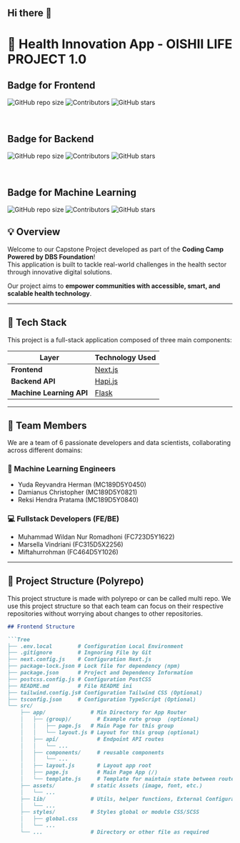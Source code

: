 ## Hi there 👋

# 🌱 Health Innovation App - OISHII LIFE PROJECT 1.0

## Badge for Frontend
![GitHub repo size](https://img.shields.io/github/repo-size/CAPSTONE-PROJECT-1-0/frontend)
![Contributors](https://img.shields.io/github/contributors/CAPSTONE-PROJECT-1-0/frontend)
![GitHub stars](https://img.shields.io/github/stars/CAPSTONE-PROJECT-1-0/frontend?style=social)

<br>

## Badge for Backend
![GitHub repo size](https://img.shields.io/github/repo-size/CAPSTONE-PROJECT-1-0/backend)
![Contributors](https://img.shields.io/github/contributors/CAPSTONE-PROJECT-1-0/backend)
![GitHub stars](https://img.shields.io/github/stars/CAPSTONE-PROJECT-1-0/backend?style=social)

<br>

## Badge for Machine Learning
![GitHub repo size](https://img.shields.io/github/repo-size/CAPSTONE-PROJECT-1-0/machine_learning)
![Contributors](https://img.shields.io/github/contributors/CAPSTONE-PROJECT-1-0/machine_learning)
![GitHub stars](https://img.shields.io/github/stars/CAPSTONE-PROJECT-1-0/machine_learning?style=social)

## 💡 Overview

Welcome to our Capstone Project developed as part of the **Coding Camp Powered by DBS Foundation**!  
This application is built to tackle real-world challenges in the health sector through innovative digital solutions.

Our project aims to **empower communities with accessible, smart, and scalable health technology**.

---

## 🚀 Tech Stack

This project is a full-stack application composed of three main components:

| Layer                   | Technology Used                     |
|-------------------------|-------------------------------------|
| **Frontend**            | [Next.js](https://nextjs.org/)      |
| **Backend API**         | [Hapi.js](https://hapi.dev/) |
| **Machine Learning API**| [Flask](https://flask.palletsprojects.com/) |

---

## 👥 Team Members

We are a team of 6 passionate developers and data scientists, collaborating across different domains:

### 🧠 Machine Learning Engineers
- Yuda Reyvandra Herman (MC189D5Y0450)
- Damianus Christopher (MC189D5Y0821)
- Reksi Hendra Pratama (MC189D5Y0840)

### 💻 Fullstack Developers (FE/BE)
- Muhammad Wildan Nur Romadhoni (FC723D5Y1622)
- Marsella Vindriani (FC315D5X2256)
- Miftahurrohman (FC464D5Y1026)

---

## 🔧 Project Structure (Polyrepo)
This project structure is made with polyrepo or can be called multi repo. We use this project structure so that each team can focus on their respective repositories without worrying about changes to other repositories.

```markdown
## Frontend Structure 

```Tree
├── .env.local        # Configuration Local Environment
├── .gitignore        # Ingnoring File by Git
├── next.config.js    # Configuration Next.js
├── package-lock.json # Lock file for dependency (npm)
├── package.json      # Project and Dependency Information 
├── postcss.config.js # Configuration PostCSS
├── README.md         # File README ini
├── tailwind.config.js# Configuration Tailwind CSS (Optional)
├── tsconfig.json     # Configuration TypeScript (Optional)
└── src/
    ├── app/              # Min Directory for App Router
    │   ├── (group)/        # Example rute group  (optional)
    │   │   ├── page.js   # Main Page for this group 
    │   │   └── layout.js # Layout for this group (optional)
    │   ├── api/            # Endpoint API routes
    │   │   └── ...
    │   ├── components/     # reusable components 
    │   │   └── ...
    │   ├── layout.js       # Layout app root 
    │   ├── page.js         # Main Page App (/)
    │   └── template.js     # Template for maintain state between route (optional)
    ├── assets/           # static Assets (image, font, etc.)
    │   └── ...
    ├── lib/              # Utils, helper functions, External Configuration
    │   └── ...
    ├── styles/           # Styles global or module CSS/SCSS
    │   ├── global.css
    │   └── ...
    └── ...               # Directory or other file as required
```




